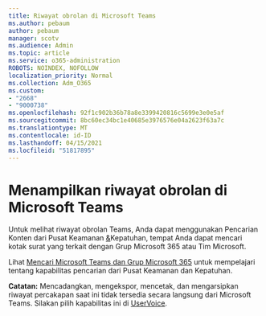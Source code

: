 ```yaml
---
title: Riwayat obrolan di Microsoft Teams
ms.author: pebaum
author: pebaum
manager: scotv
ms.audience: Admin
ms.topic: article
ms.service: o365-administration
ROBOTS: NOINDEX, NOFOLLOW
localization_priority: Normal
ms.collection: Adm_O365
ms.custom:
- "2668"
- "9000738"
ms.openlocfilehash: 92f1c902b36b78a8e3399420816c5699e3e0e5af
ms.sourcegitcommit: 8bc60ec34bc1e40685e3976576e04a2623f63a7c
ms.translationtype: MT
ms.contentlocale: id-ID
ms.lasthandoff: 04/15/2021
ms.locfileid: "51817895"
---
```

# <a name="viewing-chat-history-in-microsoft-teams"></a>Menampilkan riwayat obrolan di Microsoft Teams

Untuk melihat riwayat obrolan Teams, Anda dapat menggunakan Pencarian Konten dari Pusat Keamanan [&](https://sip.protection.office.com/insightdashboard)Kepatuhan, tempat Anda dapat mencari kotak surat yang terkait dengan Grup Microsoft 365 atau Tim Microsoft. [](https://sip.protection.office.com/contentsearchbeta?ContentOnly=1) 

Lihat [Mencari Microsoft Teams dan Grup Microsoft 365](https://docs.microsoft.com/microsoft-365/compliance/content-search) untuk mempelajari tentang kapabilitas pencarian dari Pusat Keamanan dan Kepatuhan. 

**Catatan:** Mencadangkan, mengekspor, mencetak, dan mengarsipkan riwayat percakapan saat ini tidak tersedia secara langsung dari Microsoft Teams. Silakan pilih kapabilitas ini di [UserVoice](https://microsoftteams.uservoice.com/forums/555103-public/suggestions/16982542-backup-export-printing-archive-options?page=2&per_page=20). 